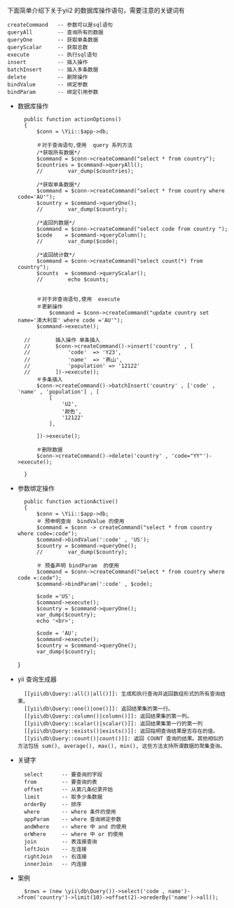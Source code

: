 下面简单介绍下关于yii2 的数据库操作语句，需要注意的关键词有

    createCommand   -- 参数可以是sql语句
    queryAll        -- 查询所有的数据
    queryOne        -- 获取单条数据
    queryScalar     -- 获取总数
    execute         -- 执行sql语句
    insert          -- 插入操作
    batchInsert     -- 插入多条数据
    delete          -- 删除操作
    bindValue       -- 绑定参数
    bindParam       -- 绑定引用参数
    
        


* 数据库操作

        public function actionOptions()
        {
            $conn = \Yii::$app->db;
    
            ＃对于查询语句,使用  query 系列方法
            /*获取所有数据*/
            $command = $conn->createCommand("select * from country");
            $countries = $command->queryAll();
            //        var_dump($countries);
    
            /*获取单条数据*/
            $command = $conn->createCommand("select * from country where code='AU'");
            $country = $command->queryOne();
            //        var_dump($country);
    
            /*返回列数据*/
            $command = $conn->createCommand("select code from country ");
            $code    = $command->queryColumn();
            //        var_dump($code);
    
            /*返回统计数*/
            $command = $conn->createCommand("select count(*) from country");
            $counts  = $command->queryScalar();
            //        echo $counts;
    
    
            ＃对于非查询语句,使用  execute
            ＃更新操作
                $command = $conn->createCommand("update country set name='澳大利亚' where code ='AU'");
            $command->execute();
    
        //        插入操作 单条插入
        //        $conn->createCommand()->insert('country' , [
        //            'code'  => 'Y23',
        //            'name'  => '燕山',
        //            'population' => '12122'
        //        ])->execute();
            ＃多条插入
            $conn->createCommand()->batchInsert('country' , ['code' , 'name' , 'population'] , [
                [
                    'U2',
                    '颜色',
                    '12122'
                ],
    
            ])->execute();
        
            ＃删除数据
            $conn->createCommand()->delete('country' , 'code="YY"')->execute();
    
        }
        
        

* 参数绑定操作
    
        public function actionActive()
        {
            $conn = \Yii::$app->db;
            ＃ 预申明查询  bindValue 的使用
            $command = $conn -> createCommand("select * from country where code=:code");
            $command->bindValue(':code' , 'US');
            $country = $command->queryOne();
            //        var_dump($country);
        
            ＃ 预备声明 bindParam  的使用
            $command = $conn->createCommand("select * from country where code =:code");
            $command->bindParam(':code' , $code);

            $code ='US';
            $command->execute();
            $country = $command->queryOne();
            var_dump($country);
            echo '<br>';
    
            $code = 'AU';
            $command->execute();
            $country = $command->queryOne();
            var_dump($country);

    }
    
    
* yii 查询生成器
    
        [[yii\db\Query::all()|all()]]: 生成和执行查询并返回数组形式的所有查询结果。
        [[yii\db\Query::one()|one()]]: 返回结果集的第一行。
        [[yii\db\Query::column()|column()]]: 返回结果集的第一列。
        [[yii\db\Query::scalar()|scalar()]]: 返回结果集第一行的第一列
        [[yii\db\Query::exists()|exists()]]: 返回指明查询结果是否存在的值。
        [[yii\db\Query::count()|count()]]: 返回 COUNT 查询的结果。其他相似的方法包括 sum(), average(), max(), min(), 这些方法支持所谓数据的聚集查询。


* 关键字

        select      -- 要查询的字段
        from        -- 要查询的表
        offset      -- 从第几条纪录开始
        limit       -- 取多少条数据
        orderBy     -- 排序
        where       -- where 条件的使用
        appParam    -- where 查询绑定参数
        andWhere    -- where 中 and 的使用
        orWhere     -- where 中 or 的使用
        join        -- 表连接查询
        leftJoin    -- 左连接
        rightJoin   -- 右连接
        innerJoin   -- 内连接

* 案例

        $rows = (new \yii\db\Query())->select('code , name')->from('country')->limit(10)->offset(2)->orederBy('name')->all();
        
        


